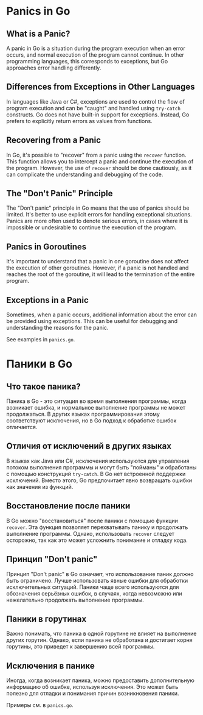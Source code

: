# Panics in Go

## What is a Panic?

A panic in Go is a situation during the program execution when an error occurs, and normal execution of the program cannot continue. In other programming languages, this corresponds to exceptions, but Go approaches error handling differently.

## Differences from Exceptions in Other Languages

In languages like Java or C#, exceptions are used to control the flow of program execution and can be "caught" and handled using `try-catch` constructs. Go does not have built-in support for exceptions. Instead, Go prefers to explicitly return errors as values from functions.

## Recovering from a Panic

In Go, it's possible to "recover" from a panic using the `recover` function. This function allows you to intercept a panic and continue the execution of the program. However, the use of `recover` should be done cautiously, as it can complicate the understanding and debugging of the code.

## The "Don't Panic" Principle

The "Don't panic" principle in Go means that the use of panics should be limited. It's better to use explicit errors for handling exceptional situations. Panics are more often used to denote serious errors, in cases where it is impossible or undesirable to continue the execution of the program.

## Panics in Goroutines

It's important to understand that a panic in one goroutine does not affect the execution of other goroutines. However, if a panic is not handled and reaches the root of the goroutine, it will lead to the termination of the entire program.

## Exceptions in a Panic

Sometimes, when a panic occurs, additional information about the error can be provided using exceptions. This can be useful for debugging and understanding the reasons for the panic.

See examples in `panics.go`.


# Паники в Go

## Что такое паника?

Паника в Go - это ситуация во время выполнения программы, когда возникает ошибка, и нормальное выполнение программы не может продолжаться. В других языках программирования этому соответствуют исключения, но в Go подход к обработке ошибок отличается.

## Отличия от исключений в других языках

В языках как Java или C#, исключения используются для управления потоком выполнения программы и могут быть "пойманы" и обработаны с помощью конструкций `try-catch`. В Go нет встроенной поддержки исключений. Вместо этого, Go предпочитает явно возвращать ошибки как значения из функций.

## Восстановление после паники

В Go можно "восстановиться" после паники с помощью функции `recover`. Эта функция позволяет перехватывать панику и продолжать выполнение программы. Однако, использовать `recover` следует осторожно, так как это может усложнить понимание и отладку кода.

## Принцип "Don't panic"

Принцип "Don't panic" в Go означает, что использование паник должно быть ограничено. Лучше использовать явные ошибки для обработки исключительных ситуаций. Паники чаще всего используются для обозначения серьёзных ошибок, в случаях, когда невозможно или нежелательно продолжать выполнение программы.

## Паники в горутинах

Важно понимать, что паника в одной горутине не влияет на выполнение других горутин. Однако, если паника не обработана и достигает корня горутины, это приведет к завершению всей программы.

## Исключения в панике

Иногда, когда возникает паника, можно предоставить дополнительную информацию об ошибке, используя исключения. Это может быть полезно для отладки и понимания причин возникновения паники.

Примеры см. в `panics.go`.


